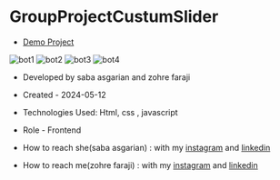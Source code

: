 # GroupProjectCustumSlider

- [Demo Project](https://sabaasgarian.github.io/GroupProjectCustomSlider/)

  
![bot1](https://github.com/user-attachments/assets/f82288d7-db40-48d7-bd3d-1661bb12530e)
![bot2](https://github.com/user-attachments/assets/ef873acf-4d1e-437a-b14e-45e9f569d999)
![bot3](https://github.com/user-attachments/assets/d3575640-29bf-44b4-8000-0d8a7393c1d5)
![bot4](https://github.com/user-attachments/assets/81a57476-6b70-4004-a230-07d5e6317856)





- Developed by saba asgarian and zohre faraji 

- Created - 2024-05-12

- Technologies Used: Html,  css , javascript

- Role - Frontend


- How to reach she(saba asgarian) : with my [instagram](https://instagram.com/saba_asgarian_web) and [linkedin](https://www.linkedin.com/in/saba-asgarian-69161088?utm_source=share&utm_campaign=share_via&utm_content=profile&utm_medium=ios_app)
  
- How to reach me(zohre faraji) : with my [instagram](https://www.instagram.com/zohrefaraji212/) and [linkedin](https://www.linkedin.com/in/zohre-faraji-41822315a/)


